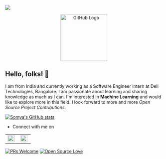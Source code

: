 


![](https://komarev.com/ghpvc/?username=somya1212&color=79b8ff)

<div align="center">
<img src="https://github.com/somya1212/somya1212/blob/master/octo.gif" alt="GitHub Logo" width="150" height="150" />
</div>

## Hello, folks! :woman:
I am from India and currently working as a Software Engineer Intern at Dell Technologies, Bangalore. I am passionate about learning and sharing knowledge as much as I can.
I'm interested in **Machine Learning** and would like to explore more in this field. I look forward to more and more *Open Source Project Contributions*. 




[![Somya's GitHub stats](https://github-readme-stats.vercel.app/api?username=somya1212)](https://github.com/somya1212/github-readme-stats)

- Connect with me on 
<table>
   <tr>
      <td>
         <a href="https://www.linkedin.com/in/somyasbharti/">
            <img align="left" alt="somyasbharti | Linkedin" width="22px" src="https://cdn.jsdelivr.net/npm/simple-icons@v3/icons/linkedin.svg" />
         </a>
      </td>
      <td>
         <a href="https://twitter.com/somya1212_">
            <img align="left" alt="somya1212_ | Twitter" width="22px" src="https://cdn.jsdelivr.net/npm/simple-icons@v3/icons/twitter.svg" />
         </a>
      </td>
   </tr>
</table>


[![PRs Welcome](https://img.shields.io/badge/PRs-welcome-brightgreen.svg?style=flat&logo=github)](https://github.com/somya1212/)  [![Open Source Love](https://badges.frapsoft.com/os/v2/open-source.svg?v=103)](https://github.com/somya1212/)


